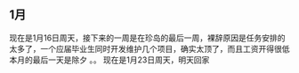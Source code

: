 ## 1月
现在是1月16日周天，接下来的一周是在珍岛的最后一周，裸辞原因是任务安排的太多了，一个应届毕业生同时开发维护几个项目，确实太顶了，而且工资开得很低
本月的最后一天是除夕
。。
现在是1月23日周天，明天回家
